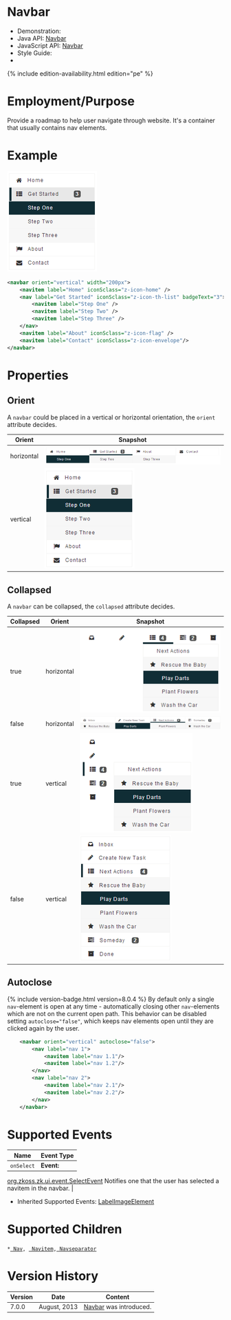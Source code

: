 

# Navbar

- Demonstration:
- Java API:
  [Navbar](http://www.zkoss.org/javadoc/latest/zk/org/zkoss/zkmax/zul/Navbar.html)
- JavaScript API:
  [Navbar](http://www.zkoss.org/javadoc/latest/jsdoc/zkmax/nav/Navbar.html)
- Style Guide:
- <!--REQUIRED ZK EDITION: PE -->
{% include edition-availability.html edition="pe" %}

# Employment/Purpose

Provide a roadmap to help user navigate through website. It's a
container that usually contains nav elements.

# Example

![](/zk_component_ref/images/ZKComRef_Nav.png)

```xml
<navbar orient="vertical" width="200px">
    <navitem label="Home" iconSclass="z-icon-home" />
    <nav label="Get Started" iconSclass="z-icon-th-list" badgeText="3">
        <navitem label="Step One" />
        <navitem label="Step Two" />
        <navitem label="Step Three" />
    </nav>
    <navitem label="About" iconSclass="z-icon-flag" />
    <navitem label="Contact" iconSclass="z-icon-envelope"/>
</navbar>
```

# Properties

## Orient

A `navbar` could be placed in a vertical or horizontal orientation, the
`orient` attribute decides.

| Orient | Snapshot |
|---|---|
| horizontal | ![](/zk_component_ref/images/ZKComRef_Nav_hor.png) |
| vertical | ![](/zk_component_ref/images/ZKComRef_Nav.png) |

## Collapsed

A `navbar` can be collapsed, the `collapsed` attribute decides.

| Collapsed | Orient | Snapshot |
|---|---|---|
| true | horizontal | ![](/zk_component_ref/images/ZKComRef_Nav_Hor_Cld.png) |
| false | horizontal | ![](/zk_component_ref/images/ZKComRef_Nav_Hor_No.png) |
| true | vertical | ![](/zk_component_ref/images/ZKComRef_Nav_Ver_Cld.png) |
| false | vertical | ![](/zk_component_ref/images/ZKComRef_Nav_Ver_No.png) |

## Autoclose

{% include version-badge.html version=8.0.4 %} By default only a single
`nav`-element is open at any time - automatically closing other
`nav`-elements which are not on the current open path. This behavior can
be disabled setting `autoclose="false"`, which keeps nav elements open
until they are clicked again by the user.

```xml
    <navbar orient="vertical" autoclose="false">
        <nav label="nav 1">
            <navitem label="nav 1.1"/>
            <navitem label="nav 1.2"/>
        </nav>
        <nav label="nav 2">
            <navitem label="nav 2.1"/>
            <navitem label="nav 2.2"/>
        </nav>
    </navbar>
```

# Supported Events

| Name | Event Type |
|---|---|
| `onSelect` | <strong>Event:</strong>
[org.zkoss.zk.ui.event.SelectEvent](https://www.zkoss.org/javadoc/latest/zk/org/zkoss/zk/ui/event/SelectEvent.html) Notifies one that
the user has selected a navitem in the navbar. |

- Inherited Supported Events: [ LabelImageElement]({{site.baseurl}}/zk_component_ref/labelimageelement#Supported_Events)

# Supported Children

`*`[` Nav`]({{site.baseurl}}/zk_component_ref/nav)`, `[` Navitem`]({{site.baseurl}}/zk_component_ref/navitem)`,`[` Navseparator`]({{site.baseurl}}/zk_component_ref/navseparator)



# Version History



| Version | Date         | Content                                                                                          |
|---------|--------------|--------------------------------------------------------------------------------------------------|
| 7.0.0   | August, 2013 | [Navbar](http://www.zkoss.org/javadoc/latest/zk/org/zkoss/zkmax/zul/Navbar.html) was introduced. |


